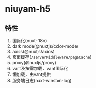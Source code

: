 # niuyam-h5
## 特性
1. 国际化(nuxt-i18n)
1. dark mode(@nuxtjs/color-mode)
1. axios(@nuxtjs/axios)
1. 页面缓存(`/serverMiddleware/pageCache`)
1. proxy(@nuxtjs/proxy)
1. vant及按需加载，vant国际化
1. 懒加载，由vant提供
1. 服务端日志(nuxt-winston-log)
